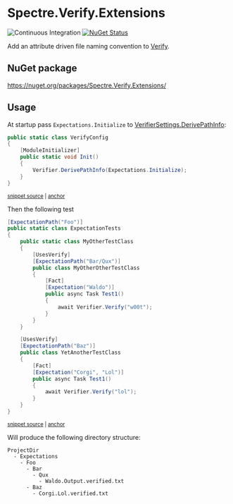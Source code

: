 # Spectre.Verify.Extensions

![Continuous Integration](https://github.com/spectresystems/spectre.verify.extensions/workflows/Continuous%20Integration/badge.svg)
[![NuGet Status](https://img.shields.io/nuget/v/Spectre.Verify.Extensions.svg)](https://www.nuget.org/packages/Spectre.Verify.Extensions/)

Add an attribute driven file naming convention to [Verify](https://github.com/VerifyTests/Verify).


## NuGet package

https://nuget.org/packages/Spectre.Verify.Extensions/


## Usage

At startup pass `Expectations.Initialize` to [VerifierSettings.DerivePathInfo](https://github.com/VerifyTests/Verify/blob/master/docs/naming.md#derivepathinfo):

<!-- snippet: Initialize -->
<a id='snippet-initialize'></a>
```cs
public static class VerifyConfig
{
    [ModuleInitializer]
    public static void Init()
    {
        Verifier.DerivePathInfo(Expectations.Initialize);
    }
}
```
<sup><a href='/src/Spectre.Verify.Extensions.Tests/ExpectationTests.cs#L42-L51' title='Snippet source file'>snippet source</a> | <a href='#snippet-initialize' title='Start of snippet'>anchor</a></sup>
<!-- endSnippet -->

Then the following test

<!-- snippet: Usage -->
<a id='snippet-usage'></a>
```cs
[ExpectationPath("Foo")]
public static class ExpectationTests
{
    public static class MyOtherTestClass
    {
        [UsesVerify]
        [ExpectationPath("Bar/Qux")]
        public class MyOtherOtherTestClass
        {
            [Fact]
            [Expectation("Waldo")]
            public async Task Test1()
            {
                await Verifier.Verify("w00t");
            }
        }
    }

    [UsesVerify]
    [ExpectationPath("Baz")]
    public class YetAnotherTestClass
    {
        [Fact]
        [Expectation("Corgi", "Lol")]
        public async Task Test1()
        {
            await Verifier.Verify("lol");
        }
    }
}
```
<sup><a href='/src/Spectre.Verify.Extensions.Tests/ExpectationTests.cs#L9-L40' title='Snippet source file'>snippet source</a> | <a href='#snippet-usage' title='Start of snippet'>anchor</a></sup>
<!-- endSnippet -->

Will produce the following directory structure:

```
ProjectDir
  - Expectations
    - Foo
      - Bar
        - Qux
          - Waldo.Output.verified.txt
      - Baz
        - Corgi.Lol.verified.txt
```
